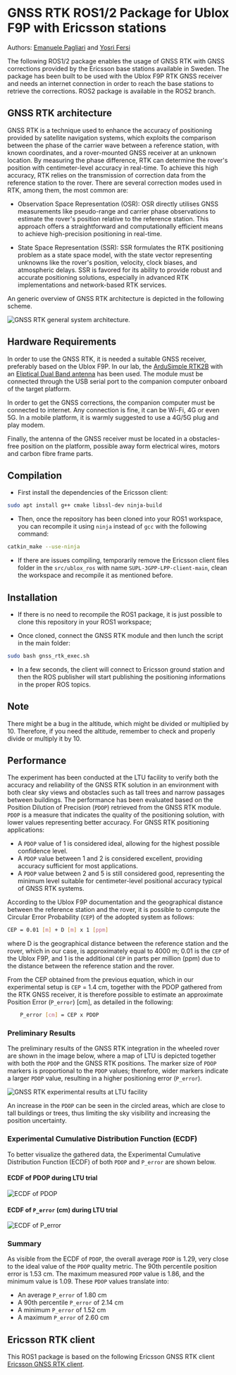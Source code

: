 # GNSS RTK ROS1/2 Package for Ublox F9P with Ericsson stations

Authors: [Emanuele Pagliari](https://github.com/Palia95) and  [Yosri Fersi](https://github.com/Yosri-Fersi)

The following ROS1/2 package enables the usage of GNSS RTK with GNSS corrections provided by the Ericsson base stations available in Sweden. The package has been built to be used with the Ublox F9P RTK GNSS receiver and needs an internet connection in order to reach the base stations to retrieve the corrections. ROS2 package is available in the ROS2 branch.

## GNSS RTK architecture

GNSS RTK is a technique used to enhance the accuracy of positioning provided by satellite navigation systems, which exploits the comparison between the phase of the carrier wave between a reference station, with known coordinates, and a rover-mounted GNSS receiver at an unknown location. By measuring the phase difference, RTK can determine the rover's position with centimeter-level accuracy in real-time. To achieve this high accuracy, RTK relies on the transmission of correction data from the reference station to the rover. There are several correction modes used in RTK, among them, the most common are:

* Observation Space Representation (OSR): OSR directly utilises GNSS measurements like pseudo-range and carrier phase observations to estimate the rover's position relative to the reference station. This approach offers a straightforward and computationally efficient means to achieve high-precision positioning in real-time.

* State Space Representation (SSR): SSR formulates the RTK positioning problem as a state space model, with the state vector representing unknowns like the rover's position, velocity, clock biases, and atmospheric delays. SSR is favored for its ability to provide robust and accurate positioning solutions, especially in advanced RTK implementations and network-based RTK services.

An generic overview of GNSS RTK architecture is depicted in the following scheme.

![GNSS RTK general system architecture.](img/RTK-GNSS.png)

## Hardware Requirements

In order to use the GNSS RTK, it is needed a suitable GNSS receiver, preferably based on the Ublox F9P. In our lab, the [ArduSimple RTK2B](https://www.ardusimple.com/product/simplertk2b/?attribute_pa_header-options=without-headers) with an [Eliptical Dual Band antenna](https://www.ardusimple.com/product/helical-antenna/) has been used. The module must be connected through the USB serial port to the companion computer onboard of the target platform.

In order to get the GNSS corrections, the companion computer must be connected to internet. Any connection is fine, it can be Wi-Fi, 4G or even 5G. In a mobile platform, it is warmly suggested to use a 4G/5G plug and play modem.

Finally, the antenna of the GNSS receiver must be located in a obstacles-free position on the platform, possible away form electrical wires, motors and carbon fibre frame parts.

## Compilation

* First install the dependencies of the Ericsson client:
```bash
sudo apt install g++ cmake libssl-dev ninja-build
```

* Then, once the repository has been cloned into your ROS1 workspace, you can recompile it using `ninja` instead of `gcc` with the following command:
```bash
catkin_make --use-ninja
```
* If there are issues compiling, temporarily remove the Ericsson client files folder in the `src/ublox_ros` with name `SUPL-3GPP-LPP-client-main`, clean the workspace and recompile it as mentioned before.

## Installation

* If there is no need to recompile the ROS1 package, it is just possible to clone this repository in your ROS1 workspace;

* Once cloned, connect the GNSS RTK module and then lunch the script in the main folder:
```bash
sudo bash gnss_rtk_exec.sh
```

* In a few seconds, the client will connect to Ericsson ground station and then the ROS publisher will start publishing the positioning informations in the proper ROS topics.

## Note

There might be a bug in the altitude, which might be divided or multiplied by 10. Therefore, if you need the altitude, remember to check and properly divide or multiply it by 10.

## Performance

The experiment has been conducted at the LTU facility to verify both the accuracy and reliability of the GNSS RTK solution in an environment with both clear sky views and obstacles such as tall trees and narrow passages between buildings. The performance has been evaluated based on the Position Dilution of Precision (`PDOP`) retrieved from the GNSS RTK module. `PDOP` is a measure that indicates the quality of the positioning solution, with lower values representing better accuracy. For GNSS RTK positioning applications:

- A `PDOP` value of 1 is considered ideal, allowing for the highest possible confidence level.
- A `PDOP` value between 1 and 2 is considered excellent, providing accuracy sufficient for most applications.
- A `PDOP` value between 2 and 5 is still considered good, representing the minimum level suitable for centimeter-level positional accuracy typical of GNSS RTK systems.

According to the Ublox F9P documentation and the geographical distance between the reference station and the rover, it is possible to compute the Circular Error Probability (`CEP`) of the adopted system as follows:
```bash
CEP = 0.01 [m] + D [m] x 1 [ppm]
```
where D is the geographical distance between the reference station and the rover, which in our case, is approximately equal to 4000 m; 0.01 is the `CEP` of the Ublox F9P, and 1 is the additional `CEP` in parts per million (ppm) due to the distance between the reference station and the rover.

From the CEP obtained from the previous equation, which in our experimental setup is `CEP` = 1.4 cm, together with the PDOP gathered from the RTK GNSS receiver, it is therefore possible to estimate an approximate Position Error (`P_error`) [cm], as detailed in the following:
```bash
    P_error [cm] = CEP x PDOP
```

### Preliminary Results

The preliminary results of the GNSS RTK integration in the wheeled rover are shown in the image below, where a map of LTU is depicted together with both the `PDOP` and the GNSS RTK positions. The marker size of `PDOP` markers is proportional to the `PDOP` values; therefore, wider markers indicate a larger `PDOP` value, resulting in a higher positioning error (`P_error`).

![GNSS RTK experimental results at LTU facility](img/GNSS_RTK_TRIAL.png)

An increase in the `PDOP` can be seen in the circled areas, which are close to tall buildings or trees, thus limiting the sky visibility and increasing the position uncertainty.

### Experimental Cumulative Distribution Function (ECDF)

To better visualize the gathered data, the Experimental Cumulative Distribution Function (ECDF) of both `PDOP` and `P_error` are shown below.

#### ECDF of PDOP during LTU trial
![ECDF of PDOP](img/cdf_pdop.png)

#### ECDF of `P_error` (cm) during LTU trial
![ECDF of P_error](img/cdf_pe.png)

### Summary

As visible from the ECDF of `PDOP`, the overall average `PDOP` is 1.29, very close to the ideal value of the `PDOP` quality metric. The 90th percentile position error is 1.53 cm. The maximum measured `PDOP` value is 1.86, and the minimum value is 1.09. These `PDOP` values translate into:
- An average `P_error` of 1.80 cm
- A 90th percentile `P_error` of 2.14 cm
- A minimum `P_error` of 1.52 cm
- A maximum `P_error` of 2.60 cm


## Ericsson RTK client

This ROS1 package is based on the following Ericsson GNSS RTK client [Ericsson GNSS RTK client](https://xbplib.readthedocs.io/en/latest/).
